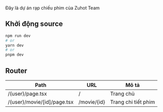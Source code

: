 Đây là dự án rạp chiếu phim của Zuhot Team
## Khởi động source

```bash
npm run dev
# or
yarn dev
# or
pnpm dev
```
## Router
| Path                        | URL         | Mô tả               |
| --------------------------- | ----------- | ------------------- |
| /(user)/page.tsx            | /           | Trang chủ           |
| /(user)/movie/[id]/page.tsx | /movie/{id} | Trang chi tiết phim |
